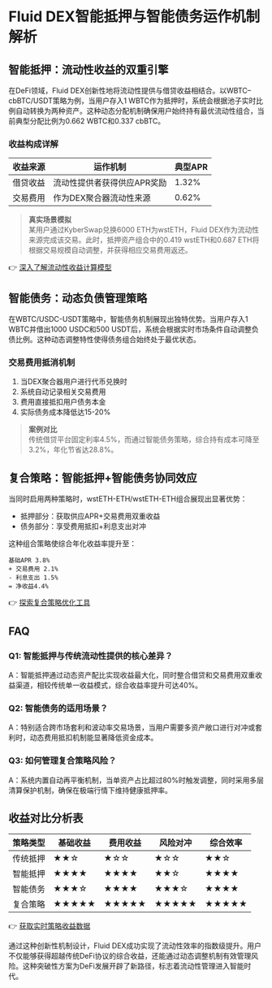 # Fluid DEX智能抵押与智能债务运作机制解析

## 智能抵押：流动性收益的双重引擎

在DeFi领域，Fluid DEX创新性地将流动性提供与借贷收益相结合。以WBTC–cbBTC/USDT策略为例，当用户存入1 WBTC作为抵押时，系统会根据池子实时比例自动转换为两种资产。这种动态分配机制确保用户始终持有最优流动性组合，当前典型分配比例为0.662 WBTC和0.337 cbBTC。

### 收益构成详解
| 收益来源       | 运作机制                     | 典型APR    |
|----------------|------------------------------|------------|
| 借贷收益       | 流动性提供者获得供应APR奖励  | 1.32%      |
| 交易费用       | 作为DEX聚合器流动性来源      | 0.62%      |

> **真实场景模拟**  
> 某用户通过KyberSwap兑换6000 ETH为wstETH，Fluid DEX作为流动性来源完成该交易。此时，抵押资产组合中的0.419 wstETH和0.687 ETH将根据交易规模自动调整，并获得相应交易费用返还。

👉 [深入了解流动性收益计算模型](https://bit.ly/okx_welcome)

## 智能债务：动态负债管理策略

在WBTC/USDC-USDT策略中，智能债务机制展现出独特优势。当用户存入1 WBTC并借出1000 USDC和500 USDT后，系统会根据实时市场条件自动调整负债比例。这种动态调整特性使得债务组合始终处于最优状态。

### 交易费用抵消机制
1. 当DEX聚合器用户进行代币兑换时
2. 系统自动记录相关交易费用
3. 费用直接抵扣用户债务本金
4. 实际债务成本降低达15-20%

> **案例对比**  
> 传统借贷平台固定利率4.5%，而通过智能债务策略，综合持有成本可降至3.2%，年化节省达28.8%。

## 复合策略：智能抵押+智能债务协同效应

当同时启用两种策略时，wstETH-ETH/wstETH-ETH组合展现出显著优势：
- 抵押部分：获取供应APR+交易费用双重收益
- 债务部分：享受费用抵扣+利息支出对冲

这种组合策略使综合年化收益率提升至：
```
基础APR 3.8% 
+ 交易费用 2.1% 
- 利息支出 1.5% 
= 净收益4.4%
```

👉 [探索复合策略优化工具](https://bit.ly/okx_welcome)

## FAQ

### Q1: 智能抵押与传统流动性提供的核心差异？
A：智能抵押通过动态资产配比实现收益最大化，同时整合借贷和交易费用双重收益渠道，相较传统单一收益模式，综合收益率提升可达40%。

### Q2: 智能债务的适用场景？
A：特别适合跨市场套利和波动率交易场景，当用户需要多资产敞口进行对冲或套利时，动态费用抵扣机制能显著降低资金成本。

### Q3: 如何管理复合策略风险？
A：系统内置自动再平衡机制，当单资产占比超过80%时触发调整，同时采用多层清算保护机制，确保在极端行情下维持健康抵押率。

## 收益对比分析表

| 策略类型       | 基础收益 | 费用收益 | 风险对冲 | 综合效率 |
|----------------|----------|----------|----------|----------|
| 传统抵押       | ★★☆      | ★☆☆      | ★☆☆      | ★★☆      |
| 智能抵押       | ★★★★     | ★★★★     | ★★☆      | ★★★★     |
| 智能债务       | ★★★☆     | ★★★★     | ★★★☆     | ★★★★     |
| 复合策略       | ★★★★★    | ★★★★★    | ★★★★★    | ★★★★★    |

👉 [获取实时策略收益数据](https://bit.ly/okx_welcome)

通过这种创新性机制设计，Fluid DEX成功实现了流动性效率的指数级提升。用户不仅能够获得超越传统DeFi协议的综合收益，还能通过动态调整机制有效管理风险。这种突破性方案为DeFi发展开辟了新路径，标志着流动性管理进入智能时代。